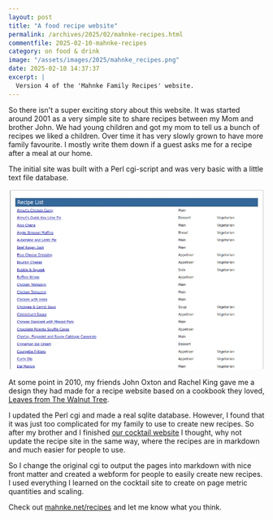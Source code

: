 ```yaml
---
layout: post
title: "A food recipe website"
permalink: /archives/2025/02/mahnke-recipes.html
commentfile: 2025-02-10-mahnke-recipes
category: on food & drink
image: "/assets/images/2025/mahnke_recipes.png"
date: 2025-02-10 14:37:37
excerpt: |
  Version 4 of the 'Mahnke Family Recipes' website.
---
```


So there isn't a super exciting story about this website. It was started around 2001 as a very simple site to share recipes between my Mom and brother John. We had young children and got my mom to tell us a bunch of recipes we liked a children. Over time it has very slowly grown to have more family favourite. I mostly write them down if a guest asks me for a recipe after a meal at our home.

The initial site was built with a Perl cgi-script and was very basic with a little text file database.

![mahnke.net/recipe circa 2009](/assets/images/2025/mahnke_recipes_2009.png "the recipe site circa 2009")

At some point in 2010, my friends John Oxton and Rachel King gave me a design they had made for a recipe website based on a cookbook they loved, [Leaves from The Walnut Tree](https://www.amazon.co.uk/LEAVES-WALNUT-TREE-Recipes-Lifetime/dp/1857930975).

I updated the Perl cgi and made a real sqlite database. However, I found that it was just too complicated for my family to use to create new recipes. So after my brother and I finished [our cocktail website](https://mahnke.net/cocktails) I thought, why not update the recipe site in the same way, where the recipes are in markdown and much easier for people to use.

So I change the original cgi to output the pages into markdown with nice front matter and created a webform for people to easily create new recipes. I used everything I learned on the cocktail site to create on page metric quantities and scaling.

Check out [mahnke.net/recipes](https://mahnke.net/recipes) and let me know what you think.
